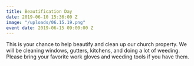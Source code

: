 ```yaml
---
title: Beautification Day
date: 2019-06-10 15:36:00 Z
image: "/uploads/06.15.19.png"
event date: 2019-06-15 09:00:00 Z
---
```


This is your chance to help beautify and clean up our church property.  We will be cleaning windows, gutters, kitchens, and doing a lot of weeding.  Please bring your favorite work gloves and weeding tools if you have them.